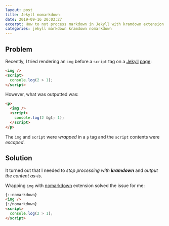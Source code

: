 ```yaml
---
layout: post
title: Jekyll nomarkdown
date: 2019-09-16 20:03:27
excerpt: How to not process markdown in Jekyll with kramdown extension nomarkdown.
categories: jekyll markdown kramdown nomarkdown
---
```


## Problem

Recently, I tried rendering an `img` before a `script` tag on a [Jekyll](https://jekyllrb.com) [page](https://jekyllrb.com/docs/pages/):

```html
<img />
<script>
  console.log(2 > 1);
</script>
```

However, what was outputted was:

```html
<p>
  <img />
  <script>
    console.log(2 &gt; 1);
  </script>
</p>
```

The `img` and `script` were _wrapped_ in a `p` tag and the `script` contents were _escaped_.

## Solution

It turned out that I needed to _stop processing with **kramdown**_ and _output the content as-is_.

Wrapping `img` with [nomarkdown](https://kramdown.gettalong.org/syntax.html#extensions) extension solved the issue for me:

```html
{::nomarkdown}
<img />
{:/nomarkdown}
<script>
  console.log(2 > 1);
</script>
```
